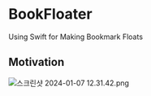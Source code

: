 # BookFloater
 Using Swift for Making Bookmark Floats

## Motivation
![스크린샷 2024-01-07 12.31.42.png](..%2F..%2F..%2F..%2F..%2F..%2Fvar%2Ffolders%2Fcc%2Fnjqpkgss7tlf1lpyhqhwtp5m0000gn%2FT%2FTemporaryItems%2FNSIRD_screencaptureui_La187E%2F%EC%8A%A4%ED%81%AC%EB%A6%B0%EC%83%B7%202024-01-07%2012.31.42.png)